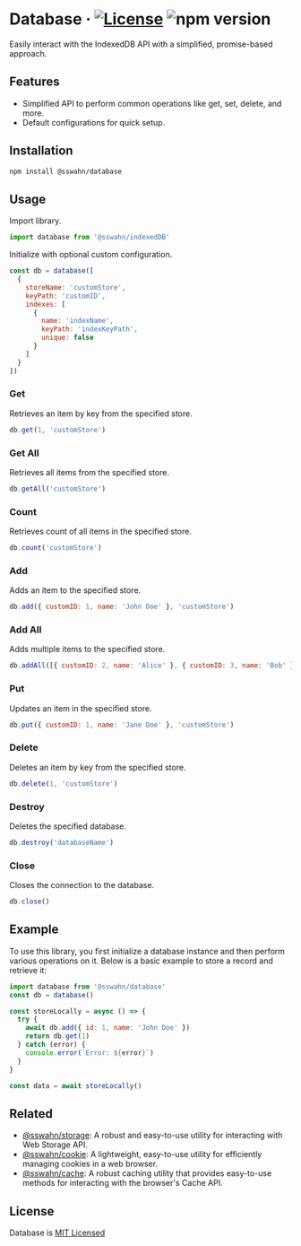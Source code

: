 # Database · [![License](https://img.shields.io/badge/License-MIT-blue.svg)](https://github.com/sswahn/database/blob/main/LICENSE) ![npm version](https://img.shields.io/npm/v/@sswahn/database)
Easily interact with the IndexedDB API with a simplified, promise-based approach.

## Features
- Simplified API to perform common operations like get, set, delete, and more.
- Default configurations for quick setup.  

## Installation  
```bash
npm install @sswahn/database
```

## Usage  
Import library.  
```javascript
import database from '@sswahn/indexedDB'
```

Initialize with optional custom configuration.  
```javascript
const db = database([
  {
    storeName: 'customStore',
    keyPath: 'customID',
    indexes: [
      {
        name: 'indexName',
        keyPath: 'indexKeyPath',
        unique: false
      }
    ]
  }
])
```

### Get
Retrieves an item by key from the specified store.  
```javascript
db.get(1, 'customStore')
```  

### Get All
Retrieves all items from the specified store.  
```javascript
db.getAll('customStore')
```  

### Count
Retrieves count of all items in the specified store.  
```javascript
db.count('customStore')
```  

### Add
Adds an item to the specified store.  
```javascript
db.add({ customID: 1, name: 'John Doe' }, 'customStore')
```

### Add All
Adds multiple items to the specified store.  
```javascript
db.addAll([{ customID: 2, name: 'Alice' }, { customID: 3, name: 'Bob' }], 'customStore')
```

### Put
Updates an item in the specified store.  
```javascript
db.put({ customID: 1, name: 'Jane Doe' }, 'customStore')
```  

### Delete
Deletes an item by key from the specified store.  
```javascript
db.delete(1, 'customStore')
```  

### Destroy
Deletes the specified database.  
```javascript
db.destroy('databaseName')
```  

### Close
Closes the connection to the database.  
```javascript
db.close()
```  

## Example  
To use this library, you first initialize a database instance and then perform various operations on it. Below is a basic example to store a record and retrieve it:  

```javascript
import database from '@sswahn/database'
const db = database()

const storeLocally = async () => {
  try {
    await db.add({ id: 1, name: 'John Doe' })
    return db.get(1)
  } catch (error) {
    console.error(`Error: ${error}`)
  }
}

const data = await storeLocally()
```

## Related
- [@sswahn/storage](https://www.npmjs.com/package/@sswahn/storage): A robust and easy-to-use utility for interacting with Web Storage API.
- [@sswahn/cookie](https://www.npmjs.com/package/@sswahn/cookie): A lightweight, easy-to-use utility for efficiently managing cookies in a web browser.
- [@sswahn/cache](https://www.npmjs.com/package/@sswahn/cache): A robust caching utility that provides easy-to-use methods for interacting with the browser's Cache API.

## License
Database is [MIT Licensed](https://github.com/sswahn/database/blob/main/LICENSE)

